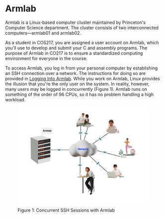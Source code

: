 # Armlab

Armlab is a Linux-based computer cluster maintained by Princeton's Computer Science department. The cluster consists of two interconnected computers—armlab01 and armlab02.

As a student in COS217, you are assigned a user account on Armlab, which you'll use to develop and submit your C and assembly programs. The purpose of Armlab in CO217 is to ensure a standardized computing environment for everyone in the course.

To access Armlab, you log in from your personal computer by establishing an SSH connection over a network. The instructions for doing so are provided in [Logging Into Armlab](logging-into-armlab.md#logging-into-armlab). While you work on Armlab, Linux provides the illusion that you're the only user on the system. In reality, however, many users may be logged in concurrently (Figure 1). Armlab runs on something of the order of 96 CPUs, so it has no problem handling a high workload.



<figure><img src="../../.gitbook/assets/Group 12 (1) (1).png" alt=""><figcaption><p>Figure 1: Concurrent SSH Sessions with Armlab</p></figcaption></figure>
